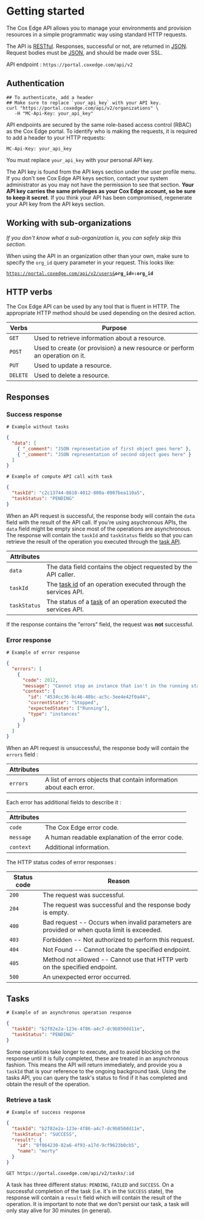 # Getting started

The Cox Edge API allows you to manage your environments and provision resources in a simple programmatic way using standard HTTP requests.

The API is [RESTful](https://en.wikipedia.org/wiki/Representational_state_transfer). Responses, successful or not, are returned in [JSON](http://www.json.org/). Request bodies must be [JSON](http://www.json.org/), and should be made over SSL.

API endpoint : `https://portal.coxedge.com/api/v2`

## Authentication

```shell
## To authenticate, add a header
## Make sure to replace `your_api_key` with your API key.
curl "https://portal.coxedge.com/api/v2/organizations" \
   -H "MC-Api-Key: your_api_key"
```

API endpoints are secured by the same role-based access control (RBAC) as the Cox Edge portal. To identify who is making the requests, it is required to add a header to your HTTP requests:

`MC-Api-Key: your_api_key`

<aside class="notice">
You must replace <code>your_api_key</code> with your personal API key.
</aside>

The API key is found from the API keys section under the user profile menu. If you don't see Cox Edge API keys section, contact your system administrator as you may not have the permission to see that section. **Your API key carries the same privileges as your Cox Edge account, so be sure to keep it secret**. If you think your API has been compromised, regenerate your API key from the API keys section.

## Working with sub-organizations

_If you don't know what a sub-organization is, you can safely skip this section._

When using the API in an organization other than your own, make sure to specify the `org_id` query parameter in your request. This looks like:

<code>https://portal.coxedge.com/api/v2/users&<strong>org_id=:org_id</strong></code>

## HTTP verbs

The Cox Edge API can be used by any tool that is fluent in HTTP. The appropriate HTTP method should be used depending on the desired action.

| Verbs    | Purpose                                                                     |
| -------- | --------------------------------------------------------------------------- |
| `GET`    | Used to retrieve information about a resource.                              |
| `POST`   | Used to create (or provision) a new resource or perform an operation on it. |
| `PUT`    | Used to update a resource.                                                  |
| `DELETE` | Used to delete a resource.                                                  |

## Responses

### Success response

<!--
```json
{
  "data": [
    { "_comment" : "JSON representation of first object goes here" },
    { "_comment" : "JSON representation of second object goes here" }
  ],
  "metadata": {
    "pageSize": 2,
    "pageCurrent": 1,
    "recordCount": 2,
    "sortField": "templateName",
    "sortOrder": "ASC"
  }
}
```
-->

```shell
# Example without tasks
```

```json
{
  "data": [
    { "_comment": "JSON representation of first object goes here" },
    { "_comment": "JSON representation of second object goes here" }
  ]
}
```

```shell
# Example of compute API call with task
```

```json
{
  "taskId": "c2c13744-8610-4012-800a-0907bea110a5",
  "taskStatus": "PENDING"
}
```

When an API request is successful, the response body will contain the `data` field with the result of the API call. If you're using asychronous APIs, the `data` field might be empty since most of the operations are asynchronous. The response will contain the `taskId` and `taskStatus` fields so that you can retrieve the result of the operation you executed through the [task API](#tasks).

| Attributes   | &nbsp;                                                                    |
| ------------ | ------------------------------------------------------------------------- |
| `data`       | The data field contains the object requested by the API caller.           |
| `taskId`     | The [task id](#tasks) of an operation executed through the services API.  |
| `taskStatus` | The status of a [task](#tasks) of an operation executed the services API. |

<!--
`metadata` | The metadata is an optionally returned field containing paging and sorting information
-->

<aside class="notice">
If the response contains the "errors" field, the request was <strong>not</strong> successful.
</aside>

### Error response

```shell
# Example of error response
```

```json
{
  "errors": [
    {
      "code": 2012,
      "message": "Cannot stop an instance that isn't in the running state",
      "context": {
        "id": "4534cc36-bc46-48bc-ac5c-3ee4e42f0a44",
        "currentState": "Stopped",
        "expectedStates": ["Running"],
        "type": "instances"
      }
    }
  ]
}
```

When an API request is unsuccessful, the response body will contain the `errors` field :

| Attributes | &nbsp;                                                              |
| ---------- | ------------------------------------------------------------------- |
| `errors`   | A list of errors objects that contain information about each error. |

Each error has additional fields to describe it :

| Attributes | &nbsp;                                          |
| ---------- | ----------------------------------------------- |
| `code`     | The Cox Edge error code.                        |
| `message`  | A human readable explanation of the error code. |
| `context`  | Additional information.                         |

The HTTP status codes of error responses :

| Status code | Reason                                                                                      |
| ----------- | ------------------------------------------------------------------------------------------- |
| `200`       | The request was successful.                                                                 |
| `204`       | The request was successful and the response body is empty.                                  |
| `400`       | Bad request -- Occurs when invalid parameters are provided or when quota limit is exceeded. |
| `403`       | Forbidden -- Not authorized to perform this request.                                        |
| `404`       | Not Found -- Cannot locate the specified endpoint.                                          |
| `405`       | Method not allowed -- Cannot use that HTTP verb on the specified endpoint.                  |
| `500`       | An unexpected error occurred.                                                               |

<!--
## Paging & sorting
All `GET` endpoints returning a list of objects support pagination. The desired page of result is specified by providing the following HTTP query parameters:

Name | Description
------------------- | -----------
`page_number` | The page of data to retrieve
`page_size` | The number of items to display per page
`sort_by` | The field name to sort by
`sort_order` | The sort order (ASC or DESC)
-->

## Tasks

```shell
# Example of an asynchronus operation response
```

```json
{
  "taskId": "b2f82e2a-123e-4f86-a4c7-dc9b850dd11e",
  "taskStatus": "PENDING"
}
```

Some operations take longer to execute, and to avoid blocking on the response until it is fully completed, these are treated in an asynchronous fashion. This means the API will return immediately, and provide you a `taskId` that is your reference to the ongoing background task. Using the tasks API, you can query the task's status to find if it has completed and obtain the result of the operation.

### Retrieve a task

```shell
# Example of success response
```

```json
{
  "taskId": "b2f82e2a-123e-4f86-a4c7-dc9b850dd11e",
  "taskStatus": "SUCCESS",
  "result": {
    "id": "8f064230-82a6-4f93-a17d-9cf9623b0cb5",
    "name": "morty"
  }
}
```

`GET https://portal.coxedge.com/api/v2/tasks/:id`

A task has three different status: `PENDING`, `FAILED` and `SUCCESS`. On a successful completion of the task (i.e. it's in the `SUCCESS` state), the response will contain a `result` field which will contain the result of the operation. It is important to note that we don't persist our task, a task will only stay alive for 30 minutes (in general).
